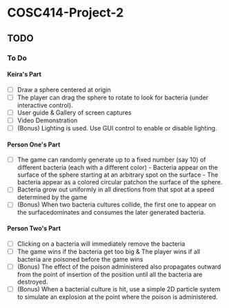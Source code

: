 # COSC414-Project-2

## TODO

### To Do
#### Keira's Part
- [ ] Draw a sphere centered at origin
- [ ] The player can drag the sphere to rotate to look for bacteria (under interactive control).
- [ ] User guide & Gallery of screen captures
- [ ] Video Demonstration
- [ ] (Bonus) Lighting is used. Use GUI control to enable or disable lighting.

#### Person One's Part
- [ ] The game can randomly generate up to a fixed number (say 10) of different bacteria (each with a different color) - Bacteria appear on the surface of the sphere starting at an arbitrary spot on the surface - The bacteria appear as a colored circular patchon the surface of the sphere.
- [ ] Bacteria grow out uniformly in all directions from that spot at a speed determined by the game
- [ ] (Bonus) When two bacteria cultures collide, the first one to appear on the surfacedominates and consumes the later generated bacteria.

#### Person Two's Part
- [ ] Clicking on a bacteria will immediately remove the bacteria
- [ ] The game wins if the bacteria get too big & The player wins if all bacteria are poisoned before the game wins
- [ ] (Bonus) The effect of the poison administered also propagates outward from the point of insertion of the position until all the bacteria are destroyed.
- [ ] (Bonus) When a bacterial culture is hit, use a simple 2D particle system to simulate an explosion at the point where the poison is administered.
